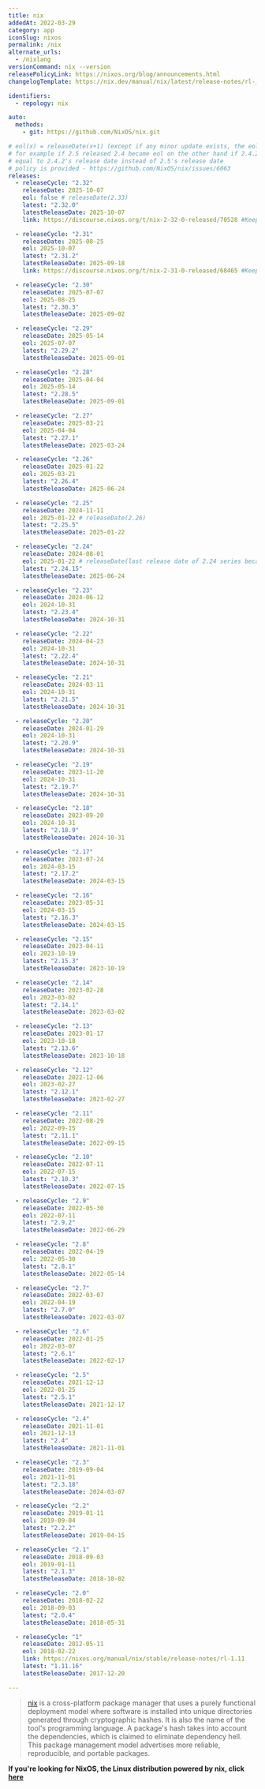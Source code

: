 ```yaml
---
title: nix
addedAt: 2022-03-29
category: app
iconSlug: nixos
permalink: /nix
alternate_urls:
  - /nixlang
versionCommand: nix --version
releasePolicyLink: https://nixos.org/blog/announcements.html
changelogTemplate: https://nix.dev/manual/nix/latest/release-notes/rl-__RELEASE_CYCLE__

identifiers:
  - repology: nix

auto:
  methods:
    - git: https://github.com/NixOS/nix.git

# eol(x) = releaseDate(x+1) (except if any minor update exists, the eol became the date of related latestReleaseDate)
# for example if 2.5 released 2.4 became eol on the other hand if 2.4.2 releases after 2.5 release then EOL of the 2.4 will become
# equal to 2.4.2's release date instead of 2.5's release date
# policy is provided - https://github.com/NixOS/nix/issues/6063
releases:
  - releaseCycle: "2.32"
    releaseDate: 2025-10-07
    eol: false # releaseDate(2.33)
    latest: "2.32.0"
    latestReleaseDate: 2025-10-07
    link: https://discourse.nixos.org/t/nix-2-32-0-released/70528 #Keep this one until they create related nix.dev/manual page

  - releaseCycle: "2.31"
    releaseDate: 2025-08-25
    eol: 2025-10-07
    latest: "2.31.2"
    latestReleaseDate: 2025-09-18
    link: https://discourse.nixos.org/t/nix-2-31-0-released/68465 #Keep this one until they create related nix.dev/manual page

  - releaseCycle: "2.30"
    releaseDate: 2025-07-07
    eol: 2025-08-25
    latest: "2.30.3"
    latestReleaseDate: 2025-09-02

  - releaseCycle: "2.29"
    releaseDate: 2025-05-14
    eol: 2025-07-07
    latest: "2.29.2"
    latestReleaseDate: 2025-09-01

  - releaseCycle: "2.28"
    releaseDate: 2025-04-04
    eol: 2025-05-14
    latest: "2.28.5"
    latestReleaseDate: 2025-09-01

  - releaseCycle: "2.27"
    releaseDate: 2025-03-21
    eol: 2025-04-04
    latest: "2.27.1"
    latestReleaseDate: 2025-03-24

  - releaseCycle: "2.26"
    releaseDate: 2025-01-22
    eol: 2025-03-21
    latest: "2.26.4"
    latestReleaseDate: 2025-06-24

  - releaseCycle: "2.25"
    releaseDate: 2024-11-11
    eol: 2025-01-22 # releaseDate(2.26)
    latest: "2.25.5"
    latestReleaseDate: 2025-01-22

  - releaseCycle: "2.24"
    releaseDate: 2024-08-01
    eol: 2025-01-22 # releaseDate(last release date of 2.24 series because 2.25 released)
    latest: "2.24.15"
    latestReleaseDate: 2025-06-24

  - releaseCycle: "2.23"
    releaseDate: 2024-06-12
    eol: 2024-10-31
    latest: "2.23.4"
    latestReleaseDate: 2024-10-31

  - releaseCycle: "2.22"
    releaseDate: 2024-04-23
    eol: 2024-10-31
    latest: "2.22.4"
    latestReleaseDate: 2024-10-31

  - releaseCycle: "2.21"
    releaseDate: 2024-03-11
    eol: 2024-10-31
    latest: "2.21.5"
    latestReleaseDate: 2024-10-31

  - releaseCycle: "2.20"
    releaseDate: 2024-01-29
    eol: 2024-10-31
    latest: "2.20.9"
    latestReleaseDate: 2024-10-31

  - releaseCycle: "2.19"
    releaseDate: 2023-11-20
    eol: 2024-10-31
    latest: "2.19.7"
    latestReleaseDate: 2024-10-31

  - releaseCycle: "2.18"
    releaseDate: 2023-09-20
    eol: 2024-10-31
    latest: "2.18.9"
    latestReleaseDate: 2024-10-31

  - releaseCycle: "2.17"
    releaseDate: 2023-07-24
    eol: 2024-03-15
    latest: "2.17.2"
    latestReleaseDate: 2024-03-15

  - releaseCycle: "2.16"
    releaseDate: 2023-05-31
    eol: 2024-03-15
    latest: "2.16.3"
    latestReleaseDate: 2024-03-15

  - releaseCycle: "2.15"
    releaseDate: 2023-04-11
    eol: 2023-10-19
    latest: "2.15.3"
    latestReleaseDate: 2023-10-19

  - releaseCycle: "2.14"
    releaseDate: 2023-02-28
    eol: 2023-03-02
    latest: "2.14.1"
    latestReleaseDate: 2023-03-02

  - releaseCycle: "2.13"
    releaseDate: 2023-01-17
    eol: 2023-10-18
    latest: "2.13.6"
    latestReleaseDate: 2023-10-18

  - releaseCycle: "2.12"
    releaseDate: 2022-12-06
    eol: 2023-02-27
    latest: "2.12.1"
    latestReleaseDate: 2023-02-27

  - releaseCycle: "2.11"
    releaseDate: 2022-08-29
    eol: 2022-09-15
    latest: "2.11.1"
    latestReleaseDate: 2022-09-15

  - releaseCycle: "2.10"
    releaseDate: 2022-07-11
    eol: 2022-07-15
    latest: "2.10.3"
    latestReleaseDate: 2022-07-15

  - releaseCycle: "2.9"
    releaseDate: 2022-05-30
    eol: 2022-07-11
    latest: "2.9.2"
    latestReleaseDate: 2022-06-29

  - releaseCycle: "2.8"
    releaseDate: 2022-04-19
    eol: 2022-05-30
    latest: "2.8.1"
    latestReleaseDate: 2022-05-14

  - releaseCycle: "2.7"
    releaseDate: 2022-03-07
    eol: 2022-04-19
    latest: "2.7.0"
    latestReleaseDate: 2022-03-07

  - releaseCycle: "2.6"
    releaseDate: 2022-01-25
    eol: 2022-03-07
    latest: "2.6.1"
    latestReleaseDate: 2022-02-17

  - releaseCycle: "2.5"
    releaseDate: 2021-12-13
    eol: 2022-01-25
    latest: "2.5.1"
    latestReleaseDate: 2021-12-17

  - releaseCycle: "2.4"
    releaseDate: 2021-11-01
    eol: 2021-12-13
    latest: "2.4"
    latestReleaseDate: 2021-11-01

  - releaseCycle: "2.3"
    releaseDate: 2019-09-04
    eol: 2021-11-01
    latest: "2.3.18"
    latestReleaseDate: 2024-03-07

  - releaseCycle: "2.2"
    releaseDate: 2019-01-11
    eol: 2019-09-04
    latest: "2.2.2"
    latestReleaseDate: 2019-04-15

  - releaseCycle: "2.1"
    releaseDate: 2018-09-03
    eol: 2019-01-11
    latest: "2.1.3"
    latestReleaseDate: 2018-10-02

  - releaseCycle: "2.0"
    releaseDate: 2018-02-22
    eol: 2018-09-03
    latest: "2.0.4"
    latestReleaseDate: 2018-05-31

  - releaseCycle: "1"
    releaseDate: 2012-05-11
    eol: 2018-02-22
    link: https://nixos.org/manual/nix/stable/release-notes/rl-1.11
    latest: "1.11.16"
    latestReleaseDate: 2017-12-20

---
```


> [nix](https://nixos.org/) is a cross-platform package manager that uses a purely functional deployment model
> where software is installed into unique directories generated through cryptographic hashes.
> It is also the name of the tool's programming language.
> A package's hash takes into account the dependencies, which is claimed to eliminate dependency hell.
> This package management model advertises more reliable, reproducible, and portable packages.

**If you're looking for NixOS, the Linux distribution powered by nix, click [here](./nixos)**
